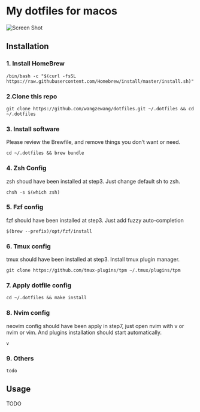 # My dotfiles for macos

![Screen Shot](https://user-images.githubusercontent.com/16834522/80339982-5885fc00-8892-11ea-9212-6543c07ec7c2.png)

## Installation

### 1. Install HomeBrew

```
/bin/bash -c "$(curl -fsSL https://raw.githubusercontent.com/Homebrew/install/master/install.sh)"

```

### 2.Clone this repo

```
git clone https://github.com/wangzewang/dotfiles.git ~/.dotfiles && cd ~/.dotfiles

```

### 3. Install software

Please review the Brewfile, and remove things you don’t want or need.

```
cd ~/.dotfiles && brew bundle

```

### 4. Zsh Config

zsh shoud have been installed at step3. Just change default sh to zsh.

```
chsh -s $(which zsh)

```

### 5. Fzf config

fzf should have been installed at step3. Just add fuzzy auto-completion

```
$(brew --prefix)/opt/fzf/install

```
### 6. Tmux config

tmux should have been installed at step3. Install tmux plugin manager.

```
git clone https://github.com/tmux-plugins/tpm ~/.tmux/plugins/tpm

```

### 7. Apply dotfile config


```
cd ~/.dotfiles && make install

```

### 8. Nvim config

neovim config should have been apply in step7, just open nvim with v or nvim or vim. And plugins installation should start automatically.

```
v

```

### 9. Others
```
todo
```

## Usage

TODO
